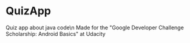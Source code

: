 # QuizApp
Quiz app about java code\n
Made for the "Google Developer Challenge Scholarship: Android Basics" at Udacity
